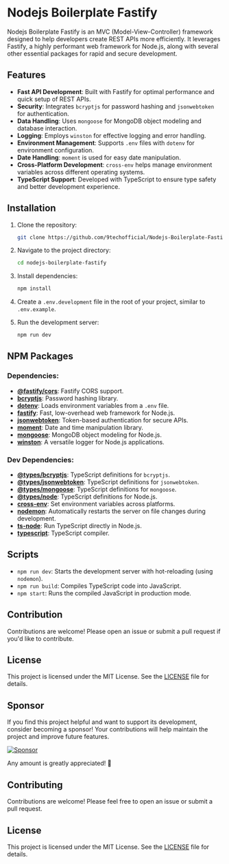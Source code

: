 # Nodejs Boilerplate Fastify

Nodejs Boilerplate Fastify is an MVC (Model-View-Controller) framework designed to help developers create REST APIs more efficiently. It leverages Fastify, a highly performant web framework for Node.js, along with several other essential packages for rapid and secure development.

## Features

- **Fast API Development**: Built with Fastify for optimal performance and quick setup of REST APIs.
- **Security**: Integrates `bcryptjs` for password hashing and `jsonwebtoken` for authentication.
- **Data Handling**: Uses `mongoose` for MongoDB object modeling and database interaction.
- **Logging**: Employs `winston` for effective logging and error handling.
- **Environment Management**: Supports `.env` files with `dotenv` for environment configuration.
- **Date Handling**: `moment` is used for easy date manipulation.
- **Cross-Platform Development**: `cross-env` helps manage environment variables across different operating systems.
- **TypeScript Support**: Developed with TypeScript to ensure type safety and better development experience.

## Installation

1. Clone the repository:
   ```bash
   git clone https://github.com/9techofficial/Nodejs-Boilerplate-Fastify.git
   ```

2. Navigate to the project directory:
   ```bash
   cd nodejs-boilerplate-fastify
   ```

3. Install dependencies:
   ```bash
   npm install
   ```

4. Create a `.env.development` file in the root of your project, similar to `.env.example`.

5. Run the development server:
   ```bash
   npm run dev
   ```

## NPM Packages

### Dependencies:
- **[@fastify/cors](https://www.npmjs.com/package/@fastify/cors)**: Fastify CORS support.
- **[bcryptjs](https://www.npmjs.com/package/bcryptjs)**: Password hashing library.
- **[dotenv](https://www.npmjs.com/package/dotenv)**: Loads environment variables from a `.env` file.
- **[fastify](https://www.npmjs.com/package/fastify)**: Fast, low-overhead web framework for Node.js.
- **[jsonwebtoken](https://www.npmjs.com/package/jsonwebtoken)**: Token-based authentication for secure APIs.
- **[moment](https://www.npmjs.com/package/moment)**: Date and time manipulation library.
- **[mongoose](https://www.npmjs.com/package/mongoose)**: MongoDB object modeling for Node.js.
- **[winston](https://www.npmjs.com/package/winston)**: A versatile logger for Node.js applications.

### Dev Dependencies:
- **[@types/bcryptjs](https://www.npmjs.com/package/@types/bcryptjs)**: TypeScript definitions for `bcryptjs`.
- **[@types/jsonwebtoken](https://www.npmjs.com/package/@types/jsonwebtoken)**: TypeScript definitions for `jsonwebtoken`.
- **[@types/mongoose](https://www.npmjs.com/package/@types/mongoose)**: TypeScript definitions for `mongoose`.
- **[@types/node](https://www.npmjs.com/package/@types/node)**: TypeScript definitions for Node.js.
- **[cross-env](https://www.npmjs.com/package/cross-env)**: Set environment variables across platforms.
- **[nodemon](https://www.npmjs.com/package/nodemon)**: Automatically restarts the server on file changes during development.
- **[ts-node](https://www.npmjs.com/package/ts-node)**: Run TypeScript directly in Node.js.
- **[typescript](https://www.npmjs.com/package/typescript)**: TypeScript compiler.

## Scripts

- `npm run dev`: Starts the development server with hot-reloading (using `nodemon`).
- `npm run build`: Compiles TypeScript code into JavaScript.
- `npm start`: Runs the compiled JavaScript in production mode.

## Contribution

Contributions are welcome! Please open an issue or submit a pull request if you'd like to contribute.

## License

This project is licensed under the MIT License. See the [LICENSE](LICENSE) file for details.

## Sponsor

If you find this project helpful and want to support its development, consider becoming a sponsor! Your contributions will help maintain the project and improve future features.

[![Sponsor](https://img.shields.io/badge/Sponsor-❤-red)](https://github.com/sponsors/9techofficial)

Any amount is greatly appreciated! 🙌

## Contributing

Contributions are welcome! Please feel free to open an issue or submit a pull request.

## License

This project is licensed under the MIT License. See the [LICENSE](./LICENSE) file for details.

